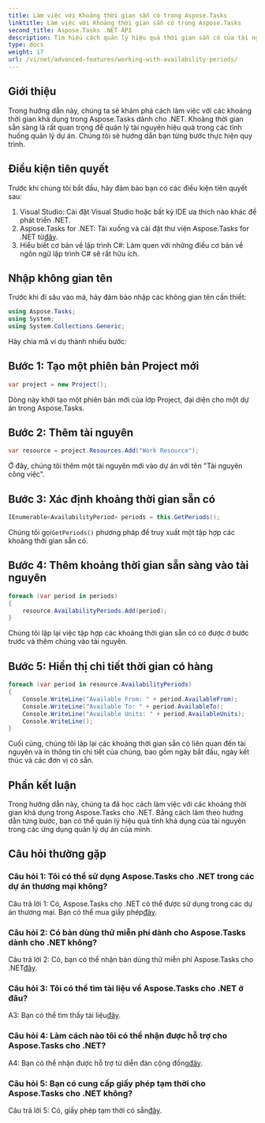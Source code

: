 ```yaml
---
title: Làm việc với Khoảng thời gian sẵn có trong Aspose.Tasks
linktitle: Làm việc với Khoảng thời gian sẵn có trong Aspose.Tasks
second_title: Aspose.Tasks .NET API
description: Tìm hiểu cách quản lý hiệu quả thời gian sẵn có của tài nguyên bằng Aspose.Tasks cho .NET. Hướng dẫn này cung cấp hướng dẫn từng bước để làm việc với các khoảng thời gian sẵn có trong dự án .NET của bạn.
type: docs
weight: 17
url: /vi/net/advanced-features/working-with-availability-periods/
---
```

## Giới thiệu

Trong hướng dẫn này, chúng ta sẽ khám phá cách làm việc với các khoảng thời gian khả dụng trong Aspose.Tasks dành cho .NET. Khoảng thời gian sẵn sàng là rất quan trọng để quản lý tài nguyên hiệu quả trong các tình huống quản lý dự án. Chúng tôi sẽ hướng dẫn bạn từng bước thực hiện quy trình.

## Điều kiện tiên quyết

Trước khi chúng tôi bắt đầu, hãy đảm bảo bạn có các điều kiện tiên quyết sau:

1. Visual Studio: Cài đặt Visual Studio hoặc bất kỳ IDE ưa thích nào khác để phát triển .NET.
2.  Aspose.Tasks for .NET: Tải xuống và cài đặt thư viện Aspose.Tasks for .NET từ[đây](https://releases.aspose.com/tasks/net/).
3. Hiểu biết cơ bản về lập trình C#: Làm quen với những điều cơ bản về ngôn ngữ lập trình C# sẽ rất hữu ích.

## Nhập không gian tên

Trước khi đi sâu vào mã, hãy đảm bảo nhập các không gian tên cần thiết:

```csharp
using Aspose.Tasks;
using System;
using System.Collections.Generic;


```

Hãy chia mã ví dụ thành nhiều bước:

## Bước 1: Tạo một phiên bản Project mới

```csharp
var project = new Project();
```

Dòng này khởi tạo một phiên bản mới của lớp Project, đại diện cho một dự án trong Aspose.Tasks.

## Bước 2: Thêm tài nguyên

```csharp
var resource = project.Resources.Add("Work Resource");
```

Ở đây, chúng tôi thêm một tài nguyên mới vào dự án với tên "Tài nguyên công việc".

## Bước 3: Xác định khoảng thời gian sẵn có

```csharp
IEnumerable<AvailabilityPeriod> periods = this.GetPeriods();
```

 Chúng tôi gọi`GetPeriods()` phương pháp để truy xuất một tập hợp các khoảng thời gian sẵn có.

## Bước 4: Thêm khoảng thời gian sẵn sàng vào tài nguyên

```csharp
foreach (var period in periods)
{
    resource.AvailabilityPeriods.Add(period);
}
```

Chúng tôi lặp lại việc tập hợp các khoảng thời gian sẵn có có được ở bước trước và thêm chúng vào tài nguyên.

## Bước 5: Hiển thị chi tiết thời gian có hàng

```csharp
foreach (var period in resource.AvailabilityPeriods)
{
    Console.WriteLine("Available From: " + period.AvailableFrom);
    Console.WriteLine("Available To: " + period.AvailableTo);
    Console.WriteLine("Available Units: " + period.AvailableUnits);
    Console.WriteLine();
}
```

Cuối cùng, chúng tôi lặp lại các khoảng thời gian sẵn có liên quan đến tài nguyên và in thông tin chi tiết của chúng, bao gồm ngày bắt đầu, ngày kết thúc và các đơn vị có sẵn.

## Phần kết luận

Trong hướng dẫn này, chúng ta đã học cách làm việc với các khoảng thời gian khả dụng trong Aspose.Tasks cho .NET. Bằng cách làm theo hướng dẫn từng bước, bạn có thể quản lý hiệu quả tính khả dụng của tài nguyên trong các ứng dụng quản lý dự án của mình.

## Câu hỏi thường gặp

### Câu hỏi 1: Tôi có thể sử dụng Aspose.Tasks cho .NET trong các dự án thương mại không?

 Câu trả lời 1: Có, Aspose.Tasks cho .NET có thể được sử dụng trong các dự án thương mại. Bạn có thể mua giấy phép[đây](https://purchase.aspose.com/buy).

### Câu hỏi 2: Có bản dùng thử miễn phí dành cho Aspose.Tasks dành cho .NET không?

Câu trả lời 2: Có, bạn có thể nhận bản dùng thử miễn phí Aspose.Tasks cho .NET[đây](https://releases.aspose.com/).

### Câu hỏi 3: Tôi có thể tìm tài liệu về Aspose.Tasks cho .NET ở đâu?

 A3: Bạn có thể tìm thấy tài liệu[đây](https://reference.aspose.com/tasks/net/).

### Câu hỏi 4: Làm cách nào tôi có thể nhận được hỗ trợ cho Aspose.Tasks cho .NET?

 A4: Bạn có thể nhận được hỗ trợ từ diễn đàn cộng đồng[đây](https://forum.aspose.com/c/tasks/15).

### Câu hỏi 5: Bạn có cung cấp giấy phép tạm thời cho Aspose.Tasks cho .NET không?

 Câu trả lời 5: Có, giấy phép tạm thời có sẵn[đây](https://purchase.aspose.com/temporary-license/).